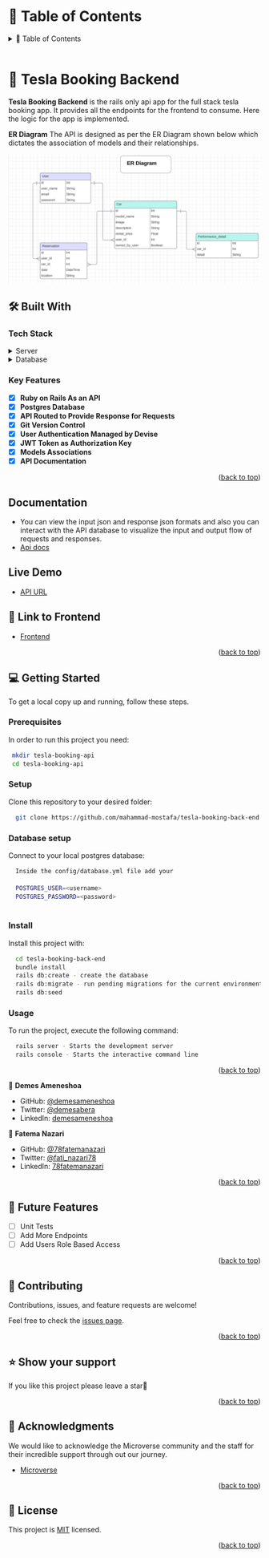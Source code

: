 <!-- TABLE OF CONTENTS -->

# 📗 Table of Contents

<details>
  <summary>📗 Table of Contents</summary>
  <ul>
    <li><a href="#-about-project-">📖 Tesla Booking Backend</a></li>
    <li><a href="#-built-with-">🛠 Built With</a></li>
    <li><a href="#-key-features-"> Key Features</a></li>
    <li><a href="#-documentation-"> Documentation</a></li>
    <li><a href="#-live-demo-"> 🚀 Live Demo </a></li>
    <li><a href="#-link-to-frontend-"> Link to Frontend</a></li>
    <li><a href="#-getting-started-">💻 Getting Started</a></li>
    <li><a href="#-authors-">👥 Authors </a></li>
    <li><a href="#-future-features-">🔭 Future Features</a></li>
    <li><a href="#-contributing-">🤝 Contributing</a></li>
    <li><a href="#️-show-your-support-">⭐️ Show your support </a></li>
    <li><a href="#-acknowledgments-">🙏 Acknowledgments </a></li>
    <li><a href="#-license-">📝 License</a></li>
  </ul>
</details>
<br>

<!-- PROJECT DESCRIPTION -->

# 📖 Tesla Booking Backend <a name="about-project"></a>

**Tesla Booking Backend** is the rails only api app for the full stack tesla booking app. It provides all the endpoints for the frontend to consume. Here the logic for the app is implemented.

**ER Diagram**
The  API is designed as per the ER Diagram shown below which dictates the association of models and their relationships.

<img src="./ER Diagram.png">

## 🛠 Built With <a name="built-with"></a>

### Tech Stack <a name="tech-stack"></a>

<details>
  <summary>Server</summary>
  <ul>
    <li><a href="https://www.ruby-lang.org/en/">Ruby</a></li>
    <li><a href="https://rubyonrails.org/">Rails</a></li>
  </ul>
</details>

<details>
  <summary>Database</summary>
  <ul>
    <li><a href="https://www.postgresql.org/">PostgreSQL</a></li>
  </ul>
</details>

<!-- Features -->

### Key Features <a name="key-features"></a>

- [x] **Ruby on Rails As an API**
- [x] **Postgres Database**
- [x] **API Routed to Provide Response for Requests**
- [x] **Git Version Control**
- [x] **User Authentication Managed by Devise**
- [x] **JWT Token as Authorization Key**
- [x] **Models Associations**
- [x] **API Documentation**

<p align="right">(<a href="#readme-top">back to top</a>)</p>

## Documentation <a name="documentation"></a>

- You can view the input json and response json formats and also   you can interact with the API database to visualize the input and output flow of requests and responses.
- [Api docs](https://tesla-booking-api-x2xe.onrender.com/api-docs)

## Live Demo <a name="live-demo"></a>
- [API URL](https://tesla-booking-api-x2xe.onrender.com)

## 🎨 Link to Frontend <a name="link-to-frontend"></a>

- [Frontend](https://github.com/ITurres/tesla-booking-front-end)

<p align="right">(<a href="#readme-top">back to top</a>)</p>

<!-- GETTING STARTED -->

## 💻 Getting Started <a name="getting-started"></a>

To get a local copy up and running, follow these steps.

### Prerequisites

In order to run this project you need:

```sh
 mkdir tesla-booking-api
 cd tesla-booking-api
```

### Setup

Clone this repository to your desired folder:

```sh
  git clone https://github.com/mahammad-mostafa/tesla-booking-back-end
```

### Database setup

Connect to your local postgres database:

```sh
  Inside the config/database.yml file add your

  POSTGRES_USER=<username>
  POSTGRES_PASSWORD=<password> 
 
```

### Install

Install this project with:

```sh
  cd tesla-booking-back-end
  bundle install
  rails db:create - create the database
  rails db:migrate - run pending migrations for the current environment.
  rails db:seed 
```

### Usage

To run the project, execute the following command:

```sh
  rails server - Starts the development server
  rails console - Starts the interactive command line
```

<p align="right">(<a href="#readme-top">back to top</a>)</p>

<!-- AUTHORS -->

👤 **Demes Ameneshoa**

- GitHub: [@demesameneshoa](https://github.com/demesameneshoa)
- Twitter: [@demesabera](https://twitter.com/demesabera)
- LinkedIn: [demesameneshoa](https://www.linkedin.com/in/demesameneshoa/)

👤 **Fatema Nazari**
- GitHub: [@78fatemanazari](https://github.com/78fatemanazari)
- Twitter: [@fati_nazari78](https://twitter.com/fati_nazari78?s=31)
- LinkedIn: [78fatemanazari](https://www.linkedin.com/in/78fatemanazari)

<p align="right">(<a href="#readme-top">back to top</a>)</p>

<!-- FUTURE FEATURES -->

## 🔭 Future Features <a name="future-features"></a>

- [ ] Unit Tests
- [ ] Add More Endpoints
- [ ] Add Users Role Based Access

<p align="right">(<a href="#readme-top">back to top</a>)</p>

<!-- CONTRIBUTING -->

## 🤝 Contributing <a name="contributing"></a>

Contributions, issues, and feature requests are welcome!

Feel free to check the [issues page](https://github.com/mahammad-mostafa/tesla-booking-back-end/issues).

<p align="right">(<a href="#readme-top">back to top</a>)</p>

<!-- SUPPORT -->

## ⭐️ Show your support <a name="support"></a>

If you like this project please leave a star🤩

<p align="right">(<a href="#readme-top">back to top</a>)</p>

<!-- ACKNOWLEDGEMENTS -->

## 🙏 Acknowledgments <a name="acknowledgements"></a>

We would like to acknowledge the Microverse community and the staff for their incredible support through out our journey.
- [Microverse](https://www.microverse.org/)

<p align="right">(<a href="#readme-top">back to top</a>)</p>

<!-- LICENSE -->

## 📝 License <a name="license"></a>

This project is [MIT](./LICENSE) licensed.

<p align="right">(<a href="#readme-top">back to top</a>)</p>